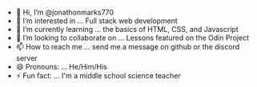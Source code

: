 - 👋 Hi, I’m @jonathonmarks770
- 👀 I’m interested in ... Full stack web development
- 🌱 I’m currently learning ... the basics of HTML, CSS, and Javascript
- 💞️ I’m looking to collaborate on ... Lessons featured on the Odin Project
- 📫 How to reach me ... send me a message on github or the discord server
- 😄 Pronouns: ... He/Him/His
- ⚡ Fun fact: ... I'm a middle school science teacher

<!---
jonathonmarks770/jonathonmarks770 is a ✨ special ✨ repository because its `README.md` (this file) appears on your GitHub profile.
You can click the Preview link to take a look at your changes.
--->
